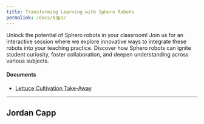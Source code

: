 ```yaml
---
title: Transforming Learning with Sphero Robots
permalink: /docs/b3p1/
---
```


Unlock the potential of Sphero robots in your classroom! Join us for an interactive session where we explore innovative ways to integrate these robots into your teaching practice. Discover how Sphero robots can ignite student curiosity, foster collaboration, and deepen understanding across various subjects.

#### Documents
 - [Lettuce Cultivation Take-Away](../monday/breakout3/documents/b1p1d1.pdf)

***

## Jordan Capp